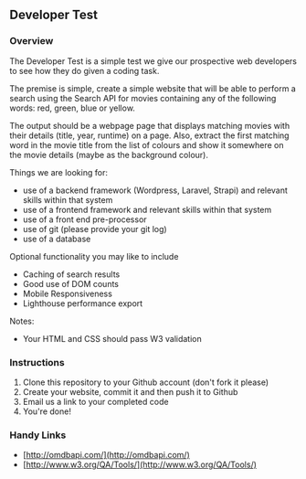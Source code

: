 ## Developer Test

### Overview

The Developer Test is a simple test we give our prospective web developers to see how they do given a coding task.

The premise is simple, create a simple website that will be able to perform a search using the Search API for movies containing any of the following words: red, green, blue or yellow.

The output should be a webpage page that displays matching movies with their details (title, year, runtime) on a page. Also, extract the first matching word in the movie title from the list of colours and show it somewhere on the movie details (maybe as the background colour).

Things we are looking for:
- use of a backend framework (Wordpress, Laravel, Strapi) and relevant skills within that system
- use of a frontend framework and relevant skills within that system
- use of a front end pre-processor
- use of git (please provide your git log)
- use of a database

Optional functionality you may like to include
 - Caching of search results
 - Good use of DOM counts
 - Mobile Responsiveness
 - Lighthouse performance export

Notes:
* Your HTML and CSS should pass W3 validation

### Instructions

1. Clone this repository to your Github account (don't fork it please)
2. Create your website, commit it and then push it to Github
3. Email us a link to your completed code
4. You're done!

### Handy Links

* [http://omdbapi.com/](http://omdbapi.com/)
* [http://www.w3.org/QA/Tools/](http://www.w3.org/QA/Tools/)
